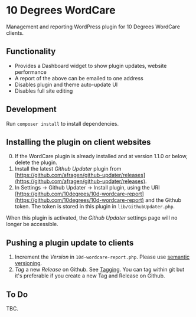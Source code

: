 # 10 Degrees WordCare

Management and reporting WordPress plugin for 10 Degrees WordCare clients.

## Functionality

* Provides a Dashboard widget to show plugin updates, website performance
* A report of the above can be emailed to one address
* Disables plugin and theme auto-update UI
* Disables full site editing

## Development

Run `composer install` to install dependencies.

## Installing the plugin on client websites

0) If the WordCare plugin is already installed and at version 1.1.0 or below, delete the plugin.
1) Install the latest _Github Updater_ plugin from [https://github.com/afragen/github-updater/releases](https://github.com/afragen/github-updater/releases).
2) In Settings -> Github Updater -> Install plugin, using the URI [https://github.com/10degrees/10d-wordcare-report](https://github.com/10degrees/10d-wordcare-report) and the Github token. The token is stored in this plugin in `lib/GithubUpdater.php`.

When this plugin is activated, the _Github Updater_ settings page will no longer be accessible.

## Pushing a plugin update to clients

1) Increment the _Version_ in `10d-wordcare-report.php`. Please use <a href="https://semver.org/">semantic versioning</a>.
2) _Tag_ a new _Release_ on Github. See <a href="https://github.com/afragen/github-updater/wiki/Versions-and-Branches#tagging">Tagging</a>. You can tag within git but it's preferable if you create a new Tag and Release on Github.

## To Do

TBC.
